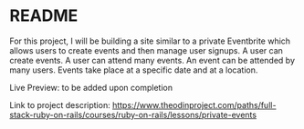 # README

For this project, I will be building a site similar to a private Eventbrite which allows users to create events and then manage user signups. A user can create events. A user can attend many events. An event can be attended by many users. Events take place at a specific date and at a location.

Live Preview: to be added upon completion

Link to project description: https://www.theodinproject.com/paths/full-stack-ruby-on-rails/courses/ruby-on-rails/lessons/private-events

